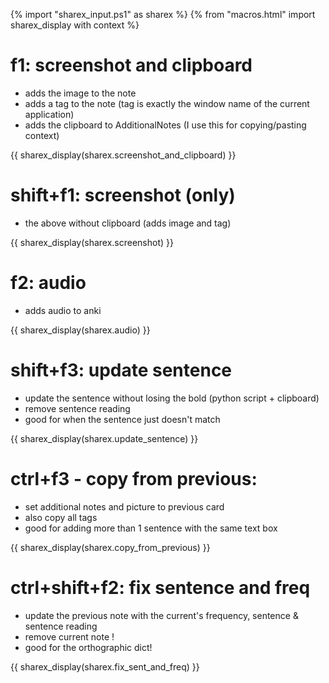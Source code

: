 {% import "sharex_input.ps1" as sharex %}
{% from "macros.html" import sharex_display with context %}



# f1: screenshot and clipboard
- adds the image to the note
- adds a tag to the note (tag is exactly the window name of the current application)
- adds the clipboard to AdditionalNotes (I use this for copying/pasting context)

{{ sharex_display(sharex.screenshot_and_clipboard) }}

# shift+f1: screenshot (only)
- the above without clipboard (adds image and tag)

{{ sharex_display(sharex.screenshot) }}

# f2: audio
- adds audio to anki

{{ sharex_display(sharex.audio) }}

# shift+f3: update sentence
- update the sentence without losing the bold (python script + clipboard)
- remove sentence reading
- good for when the sentence just doesn't match

{{ sharex_display(sharex.update_sentence) }}

# ctrl+f3 - copy from previous:
- set additional notes and picture to previous card
- also copy all tags
- good for adding more than 1 sentence with the same text box

{{ sharex_display(sharex.copy_from_previous) }}

# ctrl+shift+f2: fix sentence and freq
- update the previous note with the current's frequency, sentence & sentence reading
- remove current note !
- good for the orthographic dict!

{{ sharex_display(sharex.fix_sent_and_freq) }}
